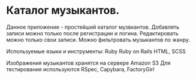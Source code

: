# Каталог музыкантов.

Данное приложение - простейший каталог музвкантов. Добавлять записи можно
только после регистрации и логина. Редактировать можно только свои записи.
Можно фильтровать музыкантов по жанру.

Используемые языки и инструменты:
Ruby
Ruby on Rails
HTML, SCSS

Изображения музыкантов хранятся на сервере Amazon S3
Для тестирования используются RSpec, Capybara, FactoryGirl
